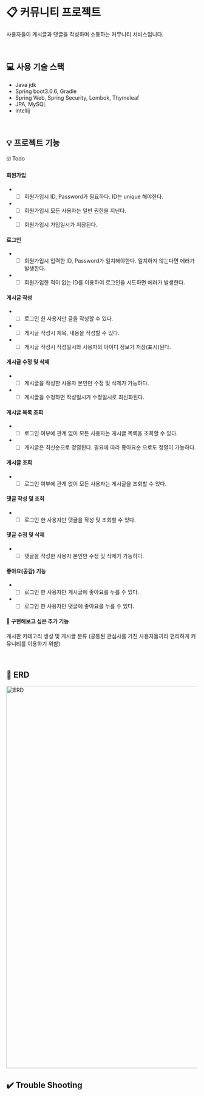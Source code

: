 # :clipboard: 커뮤니티 프로젝트
사용자들이 게시글과 댓글을 작성하며 소통하는 커뮤니티 서비스입니다.

</br>

## 💻 사용 기술 스택
- Java jdk
- Spring boot3.0.6, Gradle
- Spring Web, Spring Security, Lombok, Thymeleaf
- JPA, MySQL
- Intellij

</br>

## 💡 프로젝트 기능
☑️ Todo
#### 회원가입
* -[ ] 회원가입시 ID, Password가 필요하다. ID는 unique 해야한다.
* -[ ] 회원가입시 모든 사용자는 일반 권한을 지닌다. 
* -[ ] 회원가입시 가입일시가 저장된다.

#### 로그인
* -[ ] 회원가입시 입력한 ID, Password가 일치해야한다. 일치하지 않는다면 에러가 발생한다.
* -[ ] 회원가입한 적이 없는 ID를 이용하여 로그인을 시도하면 에러가 발생한다.

#### 게시글 작성
* -[ ] 로그인 한 사용자만 글을 작성할 수 있다.
* -[ ] 게시글 작성시 제목, 내용을 작성할 수 있다.
* -[ ] 게시글 작성시 작성일시와 사용자의 아이디 정보가 저장(표시)된다.

#### 게시글 수정 및 삭제
* -[ ] 게시글을 작성한 사용자 본인만 수정 및 삭제가 가능하다.
* -[ ] 게시글을 수정하면 작성일시가 수정일시로 최신화된다.

#### 게시글 목록 조회
* -[ ] 로그인 여부에 관계 없이 모든 사용자는 게시글 목록을 조회할 수 있다.
* -[ ] 게시글은 최신순으로 정렬된다. 필요에 따라 좋아요순 으로도 정렬이 가능하다.

#### 게시글 조회
* -[ ] 로그인 여부에 관계 없이 모든 사용자는 게시글을 조회할 수 있다.

#### 댓글 작성 및 조회
* -[ ] 로그인 한 사용자만 댓글을 작성 및 조회할 수 있다.

#### 댓글 수정 및 삭제
* -[ ] 댓글을 작성한 사용자 본인만 수정 및 삭제가 가능하다.

#### 좋아요(공감) 기능
* -[ ] 로그인 한 사용자만 게시글에 좋아요를 누를 수 있다. 
* -[ ] 로그인 한 사용자만 댓글에 좋아요를 누를 수 있다.

#### 🌱 구현해보고 싶은 추가 기능
</n> 게시판 카테고리 생성 및 게시글 분류 (공통된 관심사를 가진 사용자들끼리 편리하게 커뮤니티를 이용하기 위함)

</br>

## 🔗 ERD
<img width="1006" alt="ERD" src="https://user-images.githubusercontent.com/121335941/236244731-3d89de0c-865c-464e-a2a2-0649c514abb6.png">

## ✔️ Trouble Shooting
